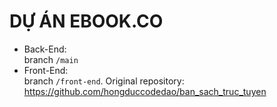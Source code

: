 # DỰ ÁN EBOOK.CO

- Back-End:  
  branch ```/main```
- Front-End:  
   branch ```/front-end```. Original repository: https://github.com/hongduccodedao/ban_sach_truc_tuyen
